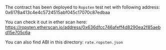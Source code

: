 The contract has been deployed to `Ropsten` test net with following address:
0x6178a413c4e4c5724515abf045c17070c87edbaa

You can check it out in ether scan here:
https://ropsten.etherscan.io/address/0x636dfcc746afeff4d8290ea2f85aebd15e705c6a

You can also find ABI in this directory: `rate.ropsten.json`
